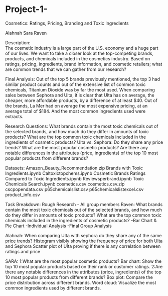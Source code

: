 # Project-1-
Cosmetics: Ratings, Pricing, Branding and Toxic Ingredients

Alahnah
Sara
Raven

Description:  
The cosmetic industry is a large part of the U.S. economy and a huge part of our lives. We want to take a closer look at the top-competing brands, products, and chemicals included in the cosmetics industry. Based on ratings, pricing, ingredients, brand information,  and cosmetic retailers; what are common trends that we can gather from our research?

Final Analysis:
Out of the top 5 brands previously mentioned, the top 3 had similar product counts and out of the extensive list of common toxic chemicals, Titanium Dioxide was by far the most used. When comparing sales between Sephora and Ulta, it is clear that Ulta has on average, the cheaper, more affordable products, by a difference of at least $40. Out of the brands, La Mer had on average the most expensive pricing, at an average total of $184. And the most common ingredients used were extracts.

Research Questions: 
What brands contain the most toxic chemicals out of the selected brands, and how much do they differ in amounts of toxic products?
What are the top common toxic chemicals included in the ingredients of cosmetic products?
Ulta vs. Sephora: Do they share any price trends?
What are the most popular cosmetic products?
Are there any notable differences in the attributes (price, ingredients) of the top 10 most popular products from different brands?

Datasets:
Amazon_Beauty_Recommendation.zip
Brands with Toxic Ingredients.ipynb
Caltoxictopchems.ipynb
Cosmetic Brands Ratings Compared to Toxic Ingredients.ipynb
Reviewsperbrand.ipynb
Toxic Chemicals Search.ipynb
cosmetics.csv
cosmetics.csv.zip
cscpopendata.csv
p65chemicalslist.csv
p65chemicalslistexcel.csv
product_info.csv

Task Breakdown:
Rough Research - All group members
Raven:
What brands contain the most toxic chemicals out of the selected brands, and how much do they differ in amounts of toxic products?
What are the top common toxic chemicals included in the ingredients of cosmetic products?
-Bar Chart & Pie Chart
-Individual Analysis
-Final Group Analysis

Alahnah:
When comparing Ulta with sephora do they share any of the same price trends?
Histogram visibly showing the frequency of price for both Ulta and Sephora
Scatter plot of Ulta proving if there is any correlation between ratings and price 


SARA:
1:What are the most popular cosmetic products?
 Bar chart: Show the top 10 most popular products based on their rank or customer ratings.
2:Are there any notable differences in the attributes (price, ingredients) of the top 10 most popular products from different brands?
Box plot: Compare the price distribution across different brands.
Word cloud: Visualize the most common ingredients used by different brands.
